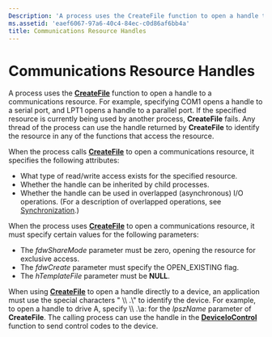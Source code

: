 ```yaml
---
Description: 'A process uses the CreateFile function to open a handle to a communications resource.'
ms.assetid: 'eaef6067-97a6-40c4-84ec-c0d86af6bb4a'
title: Communications Resource Handles
---
```


# Communications Resource Handles

A process uses the [**CreateFile**](https://msdn.microsoft.com/library/windows/desktop/aa363858) function to open a handle to a communications resource. For example, specifying COM1 opens a handle to a serial port, and LPT1 opens a handle to a parallel port. If the specified resource is currently being used by another process, **CreateFile** fails. Any thread of the process can use the handle returned by **CreateFile** to identify the resource in any of the functions that access the resource.

When the process calls [**CreateFile**](https://msdn.microsoft.com/library/windows/desktop/aa363858) to open a communications resource, it specifies the following attributes:

-   What type of read/write access exists for the specified resource.
-   Whether the handle can be inherited by child processes.
-   Whether the handle can be used in overlapped (asynchronous) I/O operations. (For a description of overlapped operations, see [Synchronization](https://msdn.microsoft.com/library/windows/desktop/ms686353).)

When the process uses [**CreateFile**](https://msdn.microsoft.com/library/windows/desktop/aa363858) to open a communications resource, it must specify certain values for the following parameters:

-   The *fdwShareMode* parameter must be zero, opening the resource for exclusive access.
-   The *fdwCreate* parameter must specify the OPEN\_EXISTING flag.
-   The *hTemplateFile* parameter must be **NULL**.

When using [**CreateFile**](https://msdn.microsoft.com/library/windows/desktop/aa363858) to open a handle directly to a device, an application must use the special characters " \\\\ .\\" to identify the device. For example, to open a handle to drive A, specify \\\\ .\\a: for the *lpszName* parameter of **CreateFile**. The calling process can use the handle in the [**DeviceIoControl**](deviceiocontrol.md) function to send control codes to the device.

 

 



